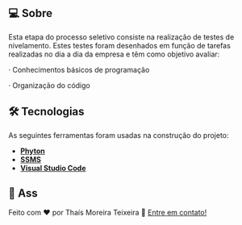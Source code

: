 
## 💻 Sobre
Esta etapa do processo seletivo consiste na realização de testes de nivelamento. Estes testes foram desenhados em função de tarefas realizadas no dia a dia da empresa e têm como objetivo avaliar:

·      Conhecimentos básicos de programação

·      Organização do código

## 🛠 Tecnologias
As seguintes ferramentas foram usadas na construção do projeto:
* **[Phyton](https://www.python.org/)**
* **[SSMS](https://docs.microsoft.com/pt-br/sql/ssms/download-sql-server-management-studio-ssms?view=sql-server-ver15)**
* **[Visual Studio Code](https://code.visualstudio.com/?WT.mc_id=javascript-9652-gllemos)**


## 📝 Ass

Feito com ❤️ por Thaís Moreira Teixeira 🖖 [Entre em contato!](https://www.linkedin.com/in/tha-moreira/)
